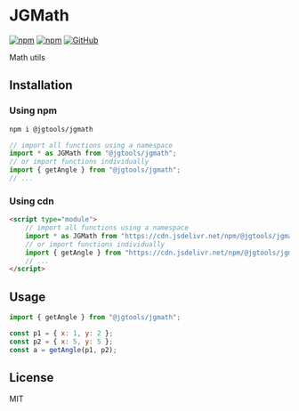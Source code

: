 # JGMath

[![npm](https://img.shields.io/npm/v/@jgtools/jgmath)](https://www.npmjs.com/package/@jgtools/jgmath)
[![npm](https://img.shields.io/npm/dm/@jgtools/jgmath)](https://www.npmjs.com/package/@jgtools/jgmath)
[![GitHub](https://img.shields.io/github/license/jgtools/jgmath)](https://github.com/git/git-scm.com/blob/main/MIT-LICENSE.txt)

Math utils

## Installation

### Using npm

```bash
npm i @jgtools/jgmath
```

```javascript
// import all functions using a namespace
import * as JGMath from "@jgtools/jgmath";
// or import functions individually
import { getAngle } from "@jgtools/jgmath";
// ...
```

### Using cdn

```html
<script type="module">
    // import all functions using a namespace
    import * as JGMath from "https://cdn.jsdelivr.net/npm/@jgtools/jgmath@1.0.6/dist/index.min.js";
    // or import functions individually
    import { getAngle } from "https://cdn.jsdelivr.net/npm/@jgtools/jgmath@1.0.6/dist/index.min.js";
    // ...
</script>
```

## Usage

```javascript
import { getAngle } from "@jgtools/jgmath";

const p1 = { x: 1, y: 2 };
const p2 = { x: 5, y: 5 };
const a = getAngle(p1, p2);
```

## License

MIT
